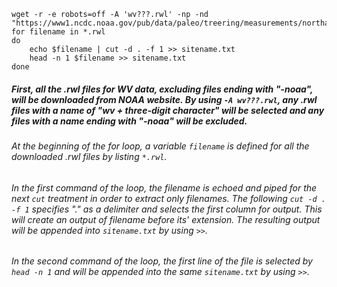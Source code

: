 ```  
wget -r -e robots=off -A 'wv???.rwl' -np -nd "https://www1.ncdc.noaa.gov/pub/data/paleo/treering/measurements/northamerica/usa/"
for filename in *.rwl
do
	echo $filename | cut -d . -f 1 >> sitename.txt
	head -n 1 $filename >> sitename.txt
done
```  


##### First, all the .rwl files for WV data, excluding files ending with "-noaa", will be downloaded from NOAA website. By using `-A wv???.rwl`, any .rwl files with a name of "wv + three-digit character" will be selected and any files with a name ending with "-noaa" will be excluded.  
###### At the beginning of the for loop, a variable `filename` is defined for all the downloaded .rwl files by listing `*.rwl`.  
###### In the first command of the loop, the filename is echoed and piped for the next `cut` treatment in order to extract only filenames. The following `cut -d . -f 1` specifies "." as a delimiter and selects the first column for output. This will create an output of filename before its' extension. The resulting output will be appended into `sitename.txt` by using `>>`.  
###### In the second command of the loop, the first line of the file is selected by `head -n 1` and will be appended into the same `sitename.txt` by using `>>`.  
